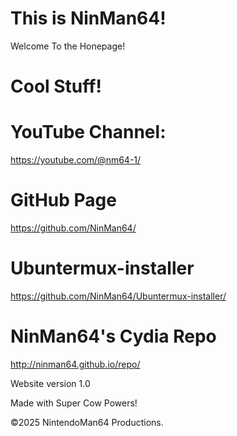 # This is NinMan64!
Welcome To the Honepage!

# Cool Stuff!
# YouTube Channel:
https://youtube.com/@nm64-1/

# GitHub Page
https://github.com/NinMan64/

# Ubuntermux-installer
https://github.com/NinMan64/Ubuntermux-installer/

# NinMan64's Cydia Repo
http://ninman64.github.io/repo/




Website version 1.0

Made with Super Cow Powers!

©2025 NintendoMan64 Productions.
